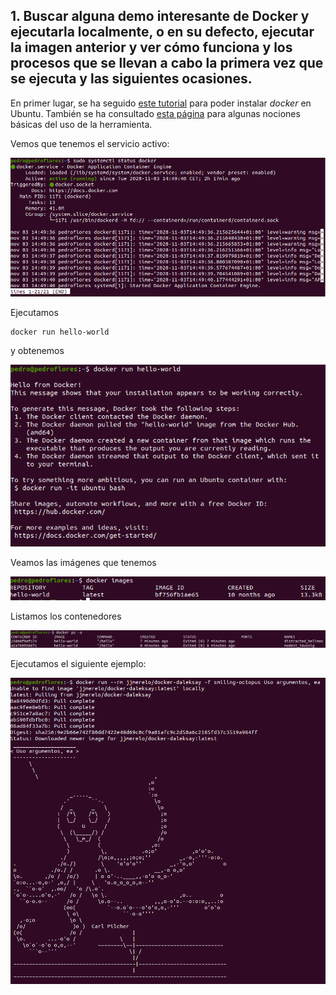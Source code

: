 ## 1. Buscar alguna demo interesante de Docker y ejecutarla localmente, o en su defecto, ejecutar la imagen anterior y ver cómo funciona y los procesos que se llevan a cabo la primera vez que se ejecuta y las siguientes ocasiones.

En primer lugar, se ha seguido [este tutorial](https://docs.docker.com/engine/install/ubuntu/) para poder instalar *docker* en Ubuntu. También se ha consultado [esta página](https://www.digitalocean.com/community/tutorials/how-to-install-and-use-docker-on-ubuntu-20-04-es)  para algunas nociones básicas del uso de la herramienta.

Vemos que tenemos el servicio activo:

![](./imgs/1.1.png)
 
Ejecutamos 

```
docker run hello-world
```
y obtenemos

![](./imgs/1.2.png)

Veamos las imágenes que tenemos

![](./imgs/1.3.png)

Listamos los contenedores

![](./imgs/1.4.png)

Ejecutamos el siguiente ejemplo:


![](./imgs/1.5.png)
